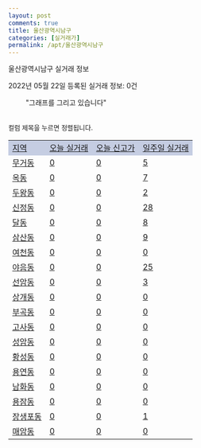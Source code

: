 ```yaml
---
layout: post
comments: true
title: 울산광역시남구
categories: [실거래가]
permalink: /apt/울산광역시남구
---
```


울산광역시남구 실거래 정보

2022년 05월 22일 등록된 실거래 정보: 0건

<!--<script async src="https://pagead2.googlesyndication.com/pagead/js/adsbygoogle.js?client=ca-pub-3485438051770037"
 crossorigin="anonymous"></script>-->

<script type="text/javascript">
  google.charts.load('current', {'packages':['corechart']});
  google.charts.setOnLoadCallback(drawChart);

  function drawChart() {
    var data = google.visualization.arrayToDataTable([['거래일', '매매', '전월세', '전매'], ['21-01', 6, 9, 0], ['21-02', 0, 5, 0], ['21-03', 0, 4, 0], ['21-04', 11, 66, 0], ['21-05', 268, 166, 11], ['21-06', 403, 248, 10], ['21-07', 483, 280, 9], ['21-08', 393, 246, 6], ['21-09', 337, 209, 10], ['21-10', 358, 222, 5], ['21-11', 212, 230, 7], ['21-12', 163, 256, 9], ['22-01', 186, 225, 8], ['22-02', 151, 299, 27], ['22-03', 183, 260, 18], ['22-04', 280, 314, 12], ['22-05', 80, 146, 3]]);

    var options = {
      title: '최근 1년간 유형별 거래량 추이',
      legend: { position: 'bottom' }
    };

    setTimeout(function() {
        var chart = new google.visualization.LineChart(document.getElementById('columnchart_material'));
        chart.draw(data, (options));
        document.getElementById('loading').style.display = 'none';
        var dayLabel = (new Date()).getDay();
        if (dayLabel < 2) {
            sorttable.innerSortFunction.apply(document.getElementById('week'), []);
            sorttable.innerSortFunction.apply(document.getElementById('week'), []);        
        }
        else {
            sorttable.innerSortFunction.apply(document.getElementById('today'), []);
            sorttable.innerSortFunction.apply(document.getElementById('today'), []);
        }
    }, 200);

  }
</script>

<div id="loading" style="z-index:20; display: block; margin-left: 35px">"그래프를 그리고 있습니다"</div>
<div id="columnchart_material" style="width: 95%; margin-left: -35px; display: block"></div>
<!--<div style="width: 95%; margin-left: -35px; display: block">
      <script async src="https://pagead2.googlesyndication.com/pagead/js/adsbygoogle.js?client=ca-pub-3485438051770037"
          crossorigin="anonymous"></script>
      <ins class="adsbygoogle"
          style="display:block"
          data-ad-format="fluid"
          data-ad-layout-key="-fb+5w+4e-db+86"
          data-ad-client="ca-pub-3485438051770037"
          data-ad-slot="1827090281"></ins>
      <script>
          (adsbygoogle = window.adsbygoogle || []).push({});
      </script>
</div>-->
<br>

<font size='small' style='font-size: small;'>컬럼 제목을 누르면 정렬됩니다.</font>
<table class="sortable">
  <tr style='background-color: rgba(114, 132, 186,0.4);'>
    <td id="region"><a href="#">지역</a></td>
    <td id="today"><a href="#">오늘 실거래</a></td>
    <td id="today_new"><a href="#">오늘 신고가</a></td>
    <td id="week"><a href="#">일주일 실거래</a></td>
  </tr>

  
  <tr class="item">
    <td><a href="울산광역시남구무거동">무거동</a></td>
    <td><a href="울산광역시남구무거동">0</a></td>
    <td><a href="울산광역시남구무거동">0</a></td>
    <td><a href="울산광역시남구무거동">5</a></td>
  </tr>
    

  <tr class="item">
    <td><a href="울산광역시남구옥동">옥동</a></td>
    <td><a href="울산광역시남구옥동">0</a></td>
    <td><a href="울산광역시남구옥동">0</a></td>
    <td><a href="울산광역시남구옥동">7</a></td>
  </tr>
    

  <tr class="item">
    <td><a href="울산광역시남구두왕동">두왕동</a></td>
    <td><a href="울산광역시남구두왕동">0</a></td>
    <td><a href="울산광역시남구두왕동">0</a></td>
    <td><a href="울산광역시남구두왕동">2</a></td>
  </tr>
    

  <tr class="item">
    <td><a href="울산광역시남구신정동">신정동</a></td>
    <td><a href="울산광역시남구신정동">0</a></td>
    <td><a href="울산광역시남구신정동">0</a></td>
    <td><a href="울산광역시남구신정동">28</a></td>
  </tr>
    

  <tr class="item">
    <td><a href="울산광역시남구달동">달동</a></td>
    <td><a href="울산광역시남구달동">0</a></td>
    <td><a href="울산광역시남구달동">0</a></td>
    <td><a href="울산광역시남구달동">8</a></td>
  </tr>
    

  <tr class="item">
    <td><a href="울산광역시남구삼산동">삼산동</a></td>
    <td><a href="울산광역시남구삼산동">0</a></td>
    <td><a href="울산광역시남구삼산동">0</a></td>
    <td><a href="울산광역시남구삼산동">9</a></td>
  </tr>
    

  <tr class="item">
    <td><a href="울산광역시남구여천동">여천동</a></td>
    <td><a href="울산광역시남구여천동">0</a></td>
    <td><a href="울산광역시남구여천동">0</a></td>
    <td><a href="울산광역시남구여천동">0</a></td>
  </tr>
    

  <tr class="item">
    <td><a href="울산광역시남구야음동">야음동</a></td>
    <td><a href="울산광역시남구야음동">0</a></td>
    <td><a href="울산광역시남구야음동">0</a></td>
    <td><a href="울산광역시남구야음동">25</a></td>
  </tr>
    

  <tr class="item">
    <td><a href="울산광역시남구선암동">선암동</a></td>
    <td><a href="울산광역시남구선암동">0</a></td>
    <td><a href="울산광역시남구선암동">0</a></td>
    <td><a href="울산광역시남구선암동">3</a></td>
  </tr>
    

  <tr class="item">
    <td><a href="울산광역시남구상개동">상개동</a></td>
    <td><a href="울산광역시남구상개동">0</a></td>
    <td><a href="울산광역시남구상개동">0</a></td>
    <td><a href="울산광역시남구상개동">0</a></td>
  </tr>
    

  <tr class="item">
    <td><a href="울산광역시남구부곡동">부곡동</a></td>
    <td><a href="울산광역시남구부곡동">0</a></td>
    <td><a href="울산광역시남구부곡동">0</a></td>
    <td><a href="울산광역시남구부곡동">0</a></td>
  </tr>
    

  <tr class="item">
    <td><a href="울산광역시남구고사동">고사동</a></td>
    <td><a href="울산광역시남구고사동">0</a></td>
    <td><a href="울산광역시남구고사동">0</a></td>
    <td><a href="울산광역시남구고사동">0</a></td>
  </tr>
    

  <tr class="item">
    <td><a href="울산광역시남구성암동">성암동</a></td>
    <td><a href="울산광역시남구성암동">0</a></td>
    <td><a href="울산광역시남구성암동">0</a></td>
    <td><a href="울산광역시남구성암동">0</a></td>
  </tr>
    

  <tr class="item">
    <td><a href="울산광역시남구황성동">황성동</a></td>
    <td><a href="울산광역시남구황성동">0</a></td>
    <td><a href="울산광역시남구황성동">0</a></td>
    <td><a href="울산광역시남구황성동">0</a></td>
  </tr>
    

  <tr class="item">
    <td><a href="울산광역시남구용연동">용연동</a></td>
    <td><a href="울산광역시남구용연동">0</a></td>
    <td><a href="울산광역시남구용연동">0</a></td>
    <td><a href="울산광역시남구용연동">0</a></td>
  </tr>
    

  <tr class="item">
    <td><a href="울산광역시남구남화동">남화동</a></td>
    <td><a href="울산광역시남구남화동">0</a></td>
    <td><a href="울산광역시남구남화동">0</a></td>
    <td><a href="울산광역시남구남화동">0</a></td>
  </tr>
    

  <tr class="item">
    <td><a href="울산광역시남구용잠동">용잠동</a></td>
    <td><a href="울산광역시남구용잠동">0</a></td>
    <td><a href="울산광역시남구용잠동">0</a></td>
    <td><a href="울산광역시남구용잠동">0</a></td>
  </tr>
    

  <tr class="item">
    <td><a href="울산광역시남구장생포동">장생포동</a></td>
    <td><a href="울산광역시남구장생포동">0</a></td>
    <td><a href="울산광역시남구장생포동">0</a></td>
    <td><a href="울산광역시남구장생포동">1</a></td>
  </tr>
    

  <tr class="item">
    <td><a href="울산광역시남구매암동">매암동</a></td>
    <td><a href="울산광역시남구매암동">0</a></td>
    <td><a href="울산광역시남구매암동">0</a></td>
    <td><a href="울산광역시남구매암동">0</a></td>
  </tr>
    


</table>


    